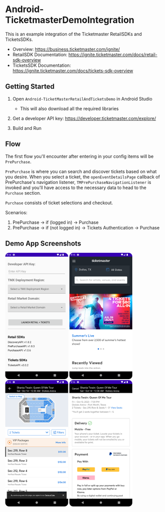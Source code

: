 # Android-TicketmasterDemoIntegration
This is an example integration of the Ticketmaster RetailSDKs and TicketsSDKs.

* Overview: https://business.ticketmaster.com/ignite/
* RetailSDK Documentation: https://ignite.ticketmaster.com/docs/retail-sdk-overview
* TicketsSDK Documentation: https://ignite.ticketmaster.com/docs/tickets-sdk-overview


## Getting Started
1. Open `Android-TicketMasterRetailAndTicketsDemo` in Android Studio
   - This will also download all the required libraries
     
2. Get a developer API key: https://developer.ticketmaster.com/explore/
3. Build and Run


## Flow
The first flow you'll encounter after entering in your config items will be `PrePurchase`. 

`PrePurchase` is where you can search and discover tickets based on what you desire.
When you select a ticket, the `openEventDetailsPage` callback of PrePurchase's navigation listener, `TMPrePurchaseNavigationListener` is invoked and you'll have access to the necessary data to head to the `Purchase` section. 

`Purchase` consists of ticket selections and checkout.

Scenarios:

1. PrePurchase  ->               if (logged in)                  -> Purchase
2. PrePurchase  ->  if (not logged in) -> Tickets Authentication -> Purchase

## Demo App Screenshots

<img src="Screenshot_20230721_091435.png" width="200" height="400" /> <img src="Screenshot_20230721_091548.png" width="200" height="400" /> <img src="Screenshot_20230721_091605.png" width="200" height="400" /> <img src="Screenshot_20230721_091626.png" width="200" height="400" /> 
